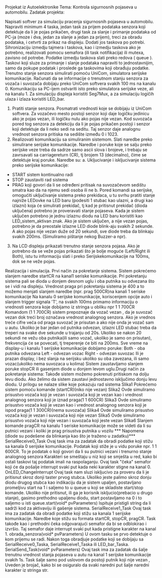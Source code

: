 Projekat iz Autoelektronike
Tema: Kontrola sigurnosnih pojaseva u automobilu.
Zadatak projekta:

Napisati softver za simulaciju pracenja sigurnosnih pojaseva u automobilu. Napraviti minimum 4
taska, jedan task za prijem podataka senzora koji detektuje da li je pojas prikačen, drugi task za
slanje i primanje podataka od PC-ja (moze i dva, jedan za slanje a jedan za prijem), treci za
obradu podataka, i cetvrti za prikaz na displeju. Dodati jos taskova po potrebi. Sihronizaciju
izmedju tajmera i taskova, kao i izmedju taskova ako je potrebno, realizovati pomocu semafora
(ili task notifikacija) ili mutexa, zavisno od potrebe. Podatke izmedju taskova slati preko redova
( queue ). Taskovi koji sluze za primanje i slanje podataka napraviti to jednostavnijim, samo da
pokupe podatak i proslede ga taskovima koji obrađuju podatke.
Trenutno stanje senzora simulirati pomoću UniCom, simulatora serijske komunikacije. Računati
da se informacije o trenutnom stanju senzora za vozača i suvozača dobijaju preko UniCom
softvera svakih 100 ms na kanalu 0. Komunikaciju sa PC-ijem ostvariti isto preko simulatora
serijske veze, ali na kanalu 1. Za simulaciju displeja koristiti Seg7Mux, a za simulaciju logičih
ulaza i izlaza koristiti LED_bar.
1. Pratiti stanje senzora. Posmatrati vrednosti koje se dobijaju iz UniCom softvera. Za
vozačevo mesto postoji senzor koji daje logičku jedinicu ako je pojas vezan, ili logičku nulu ako
pojas nije vezan. Kod suvozača pored tog senzora za detekciju da li je pojas prikačen postoji i
senzor koji detektuje da li neko sedi na seditu. Taj senzor daje analognu vrednost senzora pritiska
na sedište između 0 i 1023.
2. Realizovati komunikaciju sa simuliranim sistemom. Slati naredbe preko simulirane serijske
komunikacije. Naredbe i poruke koje se salju preko serijske veze treba da sadrze samo ascii
slova i brojeve, i trebaju se zavrsavati sa carriagereturn (CR), tj brojem 13 (decimalno), čime se
detektuje kraj poruke. Naredbe su:
a. Ukljucivanje i iskljucivanje sistema preko serijske komunikacije:
- START sistem kontinualno radi
- STOP zaustaviti rad sistema
- PRAG koji govori da li se određeni pritisak na suvozačevom sedištu smatra kao da na njemu
sedi osoba ili ne
b. Pored komandi sa serijske, omogućiti uključivanje sistema preko prekidaca, u tu svrhu pratiti
stanje najniže LEDovke na LED baru (podesiti 1 stubac kao ulazni, a drugi kao izlazni) koja će
simulirati prekidač, tj kad je pritisnut prekidač (dioda uključena) potrebno je proveravati stanje
pojaseva.
Kada je sistem uključen potrebno je jednu izlaznu diodu na LED baru koristiti kao
LED_sistem_aktivan znak.
Ako je sistem uključen, a nije vezan pojas, potrebno je da preostale izlazne LED diode blink-aju
svakih 2 sekunde. A ako pojas nije vezan duže od 20 sekundi, sve diode treba da blinkaju svakih
200ms. (Simuliramo pištanje nekog Buzzer-a npr).
3. Na LCD displeju prikazati trenutno stanje senzora pojasa. Ako je potrebno da se veže pojas
prikazati što je bolje moguće (Left/Right ili Both), istu tu informaciju slati i preko Serijskekomunikacije na 100ms, dok se ne veže pojas.


Realizacija i simulacija.
Prvi način za pokretanje sistema.
Sistem pokrećemo slanjem naredbe startCR na kanal1 seriske komunikacije.
Pri pokretanju sistema pali se dioda u donjem desnom uglu i oba putnika su odvezana što se i vidi na
displeju.
Vrednost praga pri pokretanju sistema je 400 a to možemo menjati slanjem naredbe (npr. prag 500CR)na
kanali 1 seriske komunikacije
Na kanalu 0 serijske komunikacije, koriscenjem opcije auto i slanjem trigger signala 'T', na svakih 100ms
primamo informaciju o vrednosti senzora koje dobijamo iz
stringa u obliku npr 1 1 700CR
Komandom (1 1 700CR) sistem prepoznaje da vozač vezan , da je suvozač vezan dok treći broj označava
vrednost analognog senzora.
Ako je vrednos treće cifre veća od praga suvozač je prisutan a ako nije onda je vozač sam u autu.
Ukoliko je bar jedan od putnika odvezan, izlazni LED stubac treba da treperi na svake dve sekunde u
trajanju od 20s.
Ukoliko se nakon 20 sekundi ne vežu oba putnika(ili samo vozač, ukoliko je samo on prisutan),
frekvencija će se povecati, tj treperenje će biti na 200ms.
Sve vreme na display-u i kanalu 1 serijske komunikacije dobijamo poruke:
Both - oba putnika odvezana
Left - odvezan vozac
Right - odvezan suvozac
Ili je prazan display, i bez slanja na serijsku ukoliko su oba zavezana, ili samo vozac(ukoliko nema
suvozaca u kolima)
Sistem zaustavljamo slanjem poruke stopCR ili gasenjem diode u donjem levom uglu.Drugi način za pokretanje sistema:
Takođe sistem možemo pokrenuti pritiskom na dolju levu diodu.
Ako želimo da sistem zaustavi jednostavno isključimo donju levu diodu.
U prilogu se nalaze slike koje pokazuju rad sistema
Slika1 Pokrećemo sistem pomoću komande (startCR)(niko nije vezan)
Slika2 Ovde simuliramo prisustvo vozača koji je vezan i suvozača koji je vezan kao i vrednost analognog
senzora koji je iznad praga(1 1 600CR)
Slika3 Ovde simuliramo prisustvo vozača koji je vezan kao i vrednost analognog senzora koji je ispod
praga(1 1 300CR)(nema suvozača)
Slika4 Ovde simuliramo prisustvo vozača koji je vezan i suvozača koji nije vezan
Slika5 Ovde simuliramo prisustvo vozača koji nije vezan i suvozača koji jeste vezan
Slika6 Slanjem komande pragCR na kanalu 1 seriske komunikacije može se videti da li su putnici vezani i
koliki je prag prisustva putnika u vozilu
*** Napomena (diode su podešene da blinkanja kao što je traženo u zadatku)***
SerialReceive0_Task
Ovaj task ima za zadatak da obradi podatke koji stižu sa kanala 0 serijske komunikacije.
Podatak koji stiže je u vidu poruke npr. 1 1 600CR. To je podatak o koji govori da li su putnici vezani i
trenurno stanje analognog senzora
Karakteri se smeštaju u niz koji se smješta u red, kako bi ostali taskovi taj podatak imali na raspolaganju.
Ovaj task "čeka" semafor koji će da pošalje interrupt svaki put kada neki karakter stigne na kanal 0.
OnLED_ChangeInterrupt
Ovaj task nam sluzi iskljucivo za proveru da li je pritisnut skroz donji taster prvog stubca.
Ukoliko jeste palimo skroz donju diodu drugog stubca kao indikaciju da je sistem upaljen,
postavljano promeljivu start na 1 i saljemo to u queue u koji se skladiste start/stop komande.
Ukoliko nije pritisnut, ili ga je korisnik iskljucio(prebacio u drugo stanje),
gasimo prethodno upaljenu diodu, start postavljamo na 0 i to saljemo u isti queue.start(void* pvParameters)
Ispituje pristigli string da li sadrži kod za aktivaviju ili gašenje sistema.
SerialReceive1_Task
Ovaj task ima za zadatak da obradi podatke koji stižu sa kanala 1 serijske komunikacije.
Naredbe koje stižu su formata startCR, stopCR, pragCR.
Task takođe kao i prethodni čeka odgovarajući semafor da bi se odblokirao i izvršio.
Taj semafor daje interrupt svaki put kada pristigne karakter na kanal 1.
obrada_senzora(void* pvParameters)
U ovom tasku se prvo detektuje o kom prijemu se radi.
Nakon toga obradjuje podatke koji se dobijaju sa SerialReceive0_Taska, SerialReceive1_Taska ili
LED_bar_Taska.
SerialSend_Task(void* pvParameters)
Ovaj task ima za zadatak da šalje trenutnu vrednost stanja pojaseva u autu na kanal 1 serijske
komunikacije svakih 1s.
Task šalje samo pod uslovom da postoji putnik koji nije vezan ,
Uveden je brojač, kako bi se osiguralo da svaki naredni put šalje naredni karakter iz stringa str.
